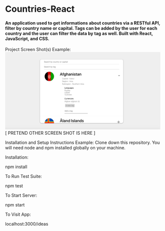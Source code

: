 # Countries-React

#### An application used to get informations about countries via a RESTful API, filter by country name or capital. Tags can be added by the user for each country and the user can filter the data by tag as well. Built with React, JavaScript, and CSS.



Project Screen Shot(s)
Example:
![](ScreenshotApp.png)
[ PRETEND OTHER SCREEN SHOT IS HERE ]

Installation and Setup Instructions
Example:
Clone down this repository. You will need node and npm installed globally on your machine.

Installation:

npm install

To Run Test Suite:

npm test

To Start Server:

npm start

To Visit App:

localhost:3000/ideas
